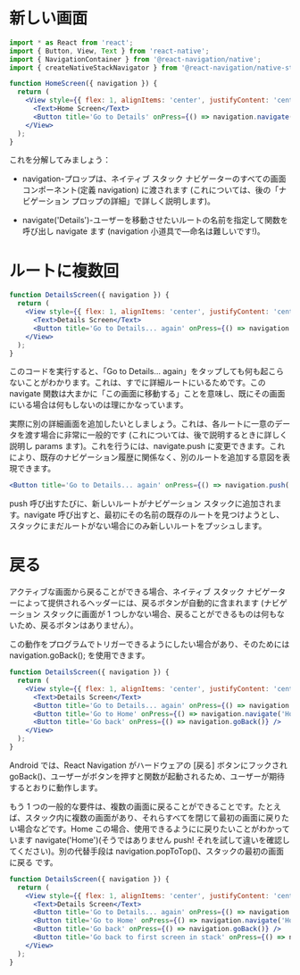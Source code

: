 # 新しい画面

```jsx
import * as React from 'react';
import { Button, View, Text } from 'react-native';
import { NavigationContainer } from '@react-navigation/native';
import { createNativeStackNavigator } from '@react-navigation/native-stack';

function HomeScreen({ navigation }) {
  return (
    <View style={{ flex: 1, alignItems: 'center', justifyContent: 'center' }}>
      <Text>Home Screen</Text>
      <Button title='Go to Details' onPress={() => navigation.navigate('Details')} />
    </View>
  );
}
```

これを分解してみましょう：

- navigation-プロップは、ネイティブ スタック ナビゲーターのすべての画面コンポーネント(定義 navigation) に渡されます (これについては、後の「ナビゲーション プロップの詳細」で詳しく説明します)。

- navigate('Details')-ユーザーを移動させたいルートの名前を指定して関数を呼び出し navigate ます (navigation 小道具で—命名は難しいです!)。

# ルートに複数回

```jsx
function DetailsScreen({ navigation }) {
  return (
    <View style={{ flex: 1, alignItems: 'center', justifyContent: 'center' }}>
      <Text>Details Screen</Text>
      <Button title='Go to Details... again' onPress={() => navigation.navigate('Details')} />
    </View>
  );
}
```

このコードを実行すると、「Go to Details... again」をタップしても何も起こらないことがわかります。これは、すでに詳細ルートにいるためです。この navigate 関数は大まかに「この画面に移動する」ことを意味し、既にその画面にいる場合は何もしないのは理にかなっています。

実際に別の詳細画面を追加したいとしましょう。これは、各ルートに一意のデータを渡す場合に非常に一般的です (これについては、後で説明するときに詳しく説明し params ます)。これを行うには、navigate.push に変更できます。これにより、既存のナビゲーション履歴に関係なく、別のルートを追加する意図を表現できます。

```jsx
<Button title='Go to Details... again' onPress={() => navigation.push('Details')} />
```

push 呼び出すたびに、新しいルートがナビゲーション スタックに追加されます。navigate 呼び出すと、最初にその名前の既存のルートを見つけようとし、スタックにまだルートがない場合にのみ新しいルートをプッシュします。

# 戻る

アクティブな画面から戻ることができる場合、ネイティブ スタック ナビゲーターによって提供されるヘッダーには、戻るボタンが自動的に含まれます (ナビゲーション スタックに画面が 1 つしかない場合、戻ることができるものは何もないため、戻るボタンはありません）。

この動作をプログラムでトリガーできるようにしたい場合があり、そのためには navigation.goBack(); を使用できます。

```jsx
function DetailsScreen({ navigation }) {
  return (
    <View style={{ flex: 1, alignItems: 'center', justifyContent: 'center' }}>
      <Text>Details Screen</Text>
      <Button title='Go to Details... again' onPress={() => navigation.push('Details')} />
      <Button title='Go to Home' onPress={() => navigation.navigate('Home')} />
      <Button title='Go back' onPress={() => navigation.goBack()} />
    </View>
  );
}
```

Android では、React Navigation がハードウェアの [戻る] ボタンにフックされ goBack()、ユーザーがボタンを押すと関数が起動されるため、ユーザーが期待するとおりに動作します。

もう 1 つの一般的な要件は、複数の画面に戻ることができることです。たとえば、スタック内に複数の画面があり、それらすべてを閉じて最初の画面に戻りたい場合などです。Home この場合、使用できるようにに戻りたいことがわかっています navigate('Home')(そうではありません push! それを試して違いを確認してください)。別の代替手段は navigation.popToTop()、スタックの最初の画面に戻る です。

```jsx
function DetailsScreen({ navigation }) {
  return (
    <View style={{ flex: 1, alignItems: 'center', justifyContent: 'center' }}>
      <Text>Details Screen</Text>
      <Button title='Go to Details... again' onPress={() => navigation.push('Details')} />
      <Button title='Go to Home' onPress={() => navigation.navigate('Home')} />
      <Button title='Go back' onPress={() => navigation.goBack()} />
      <Button title='Go back to first screen in stack' onPress={() => navigation.popToTop()} />
    </View>
  );
}
```
